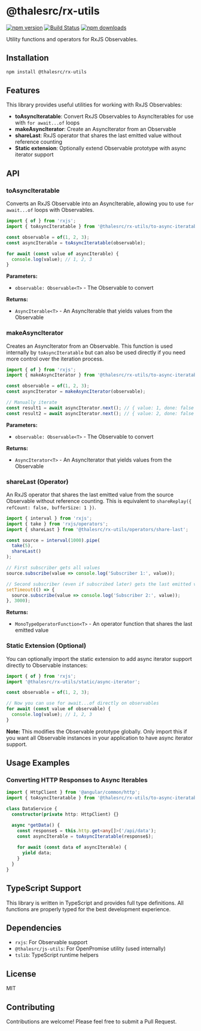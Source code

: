 # @thalesrc/rx-utils

[![npm version](https://badge.fury.io/js/%40thalesrc%2Frx-utils.svg)](https://badge.fury.io/js/%40thalesrc%2Frx-utils)
[![Build Status](https://github.com/thalesrc/thalesrc/actions/workflows/rx-utils.publish.yml/badge.svg)](https://github.com/thalesrc/thalesrc/actions/workflows/rx-utils.publish.yml)
[![npm downloads](https://img.shields.io/npm/dm/@thalesrc/rx-utils.svg)](https://www.npmjs.com/package/@thalesrc/rx-utils)

Utility functions and operators for RxJS Observables.

## Installation

```bash
npm install @thalesrc/rx-utils
```

## Features

This library provides useful utilities for working with RxJS Observables:

- **toAsyncIteratable**: Convert RxJS Observables to AsyncIterables for use with `for await...of` loops
- **makeAsyncIterator**: Create an AsyncIterator from an Observable
- **shareLast**: RxJS operator that shares the last emitted value without reference counting
- **Static extension**: Optionally extend Observable prototype with async iterator support

## API

### toAsyncIteratable

Converts an RxJS Observable into an AsyncIterable, allowing you to use `for await...of` loops with Observables.

```typescript
import { of } from 'rxjs';
import { toAsyncIteratable } from '@thalesrc/rx-utils/to-async-iteratable';

const observable = of(1, 2, 3);
const asyncIterable = toAsyncIteratable(observable);

for await (const value of asyncIterable) {
  console.log(value); // 1, 2, 3
}
```

**Parameters:**
- `observable: Observable<T>` - The Observable to convert

**Returns:**
- `AsyncIterable<T>` - An AsyncIterable that yields values from the Observable

### makeAsyncIterator

Creates an AsyncIterator from an Observable. This function is used internally by `toAsyncIteratable` but can also be used directly if you need more control over the iteration process.

```typescript
import { of } from 'rxjs';
import { makeAsyncIterator } from '@thalesrc/rx-utils/to-async-iteratable';

const observable = of(1, 2, 3);
const asyncIterator = makeAsyncIterator(observable);

// Manually iterate
const result1 = await asyncIterator.next(); // { value: 1, done: false }
const result2 = await asyncIterator.next(); // { value: 2, done: false }
```

**Parameters:**
- `observable: Observable<T>` - The Observable to convert

**Returns:**
- `AsyncIterator<T>` - An AsyncIterator that yields values from the Observable

### shareLast (Operator)

An RxJS operator that shares the last emitted value from the source Observable without reference counting. This is equivalent to `shareReplay({ refCount: false, bufferSize: 1 })`.

```typescript
import { interval } from 'rxjs';
import { take } from 'rxjs/operators';
import { shareLast } from '@thalesrc/rx-utils/operators/share-last';

const source = interval(1000).pipe(
  take(5),
  shareLast()
);

// First subscriber gets all values
source.subscribe(value => console.log('Subscriber 1:', value));

// Second subscriber (even if subscribed later) gets the last emitted value immediately
setTimeout(() => {
  source.subscribe(value => console.log('Subscriber 2:', value));
}, 3000);
```

**Returns:**
- `MonoTypeOperatorFunction<T>` - An operator function that shares the last emitted value

### Static Extension (Optional)

You can optionally import the static extension to add async iterator support directly to Observable instances:

```typescript
import { of } from 'rxjs';
import '@thalesrc/rx-utils/static/async-iterator';

const observable = of(1, 2, 3);

// Now you can use for await...of directly on observables
for await (const value of observable) {
  console.log(value); // 1, 2, 3
}
```

**Note:** This modifies the Observable prototype globally. Only import this if you want all Observable instances in your application to have async iterator support.

## Usage Examples

### Converting HTTP Responses to Async Iterables

```typescript
import { HttpClient } from '@angular/common/http';
import { toAsyncIteratable } from '@thalesrc/rx-utils/to-async-iteratable';

class DataService {
  constructor(private http: HttpClient) {}

  async *getData() {
    const response$ = this.http.get<any[]>('/api/data');
    const asyncIterable = toAsyncIteratable(response$);
    
    for await (const data of asyncIterable) {
      yield data;
    }
  }
}
```
## TypeScript Support

This library is written in TypeScript and provides full type definitions. All functions are properly typed for the best development experience.

## Dependencies

- `rxjs`: For Observable support
- `@thalesrc/js-utils`: For OpenPromise utility (used internally)
- `tslib`: TypeScript runtime helpers

## License

MIT

## Contributing

Contributions are welcome! Please feel free to submit a Pull Request.

